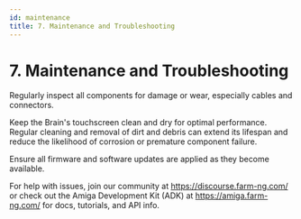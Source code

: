```yaml
---
id: maintenance
title: 7. Maintenance and Troubleshooting
---
```


# 7. Maintenance and Troubleshooting

Regularly inspect all components for damage or wear, especially cables and connectors.

Keep the Brain's touchscreen clean and dry for optimal performance. Regular cleaning and removal of dirt and debris can extend its lifespan and reduce the likelihood of corrosion or premature component failure.

Ensure all firmware and software updates are applied as they become available.

For help with issues, join our community at https://discourse.farm-ng.com/ or check out the Amiga Development Kit (ADK) at https://amiga.farm-ng.com/ for docs, tutorials, and API info.
